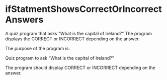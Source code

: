 # ifStatmentShowsCorrectOrIncorrectAnswers
A quiz program that asks “What is the capital of Ireland?” The program displays the CORRECT or INCORRECT depending on the answer.


The purpose of the program is:

Quiz program to ask “What is the capital of Ireland?” 

The program should display CORRECT or INCORRECT depending on the answer.
